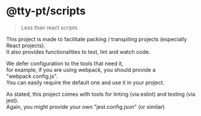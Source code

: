 # @tty-pt/scripts
> Less than react scripts

This project is made to facilitate packing / transpiling projects (especially React projects).<br />
It also provides functionalities to test, lint and watch code.

We defer configuration to the tools that need it,<br />
for example, if you are using webpack, you should provide a "webpack.config.js".<br />
You can easily require the default one and use it in your project.

As stated, this project comes with tools for linting (via eslint) and testing (via jest).<br />
Again, you might provide your own "jest.config.json" (or similar)
